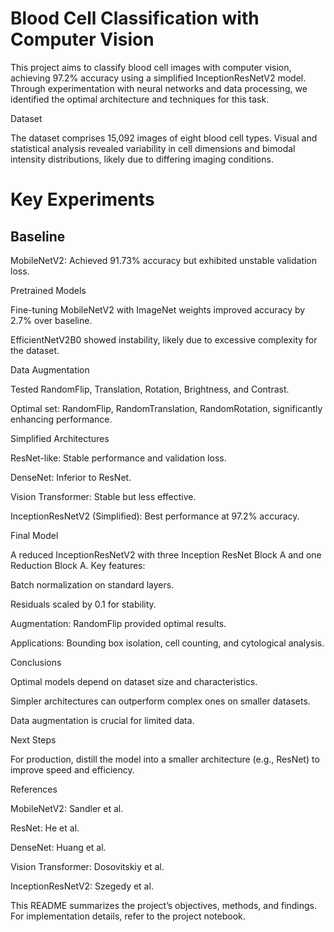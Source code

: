 # Blood Cell Classification with Computer Vision

This project aims to classify blood cell images with computer vision, achieving 97.2% accuracy using a simplified InceptionResNetV2 model. Through experimentation with neural networks and data processing, we identified the optimal architecture and techniques for this task.

Dataset

The dataset comprises 15,092 images of eight blood cell types. Visual and statistical analysis revealed variability in cell dimensions and bimodal intensity distributions, likely due to differing imaging conditions.

# Key Experiments

## Baseline

MobileNetV2: Achieved 91.73% accuracy but exhibited unstable validation loss.

Pretrained Models

Fine-tuning MobileNetV2 with ImageNet weights improved accuracy by 2.7% over baseline.

EfficientNetV2B0 showed instability, likely due to excessive complexity for the dataset.

Data Augmentation

Tested RandomFlip, Translation, Rotation, Brightness, and Contrast.

Optimal set: RandomFlip, RandomTranslation, RandomRotation, significantly enhancing performance.

Simplified Architectures

ResNet-like: Stable performance and validation loss.

DenseNet: Inferior to ResNet.

Vision Transformer: Stable but less effective.

InceptionResNetV2 (Simplified): Best performance at 97.2% accuracy.

Final Model

A reduced InceptionResNetV2 with three Inception ResNet Block A and one Reduction Block A. Key features:

Batch normalization on standard layers.

Residuals scaled by 0.1 for stability.

Augmentation: RandomFlip provided optimal results.

Applications: Bounding box isolation, cell counting, and cytological analysis.

Conclusions

Optimal models depend on dataset size and characteristics.

Simpler architectures can outperform complex ones on smaller datasets.

Data augmentation is crucial for limited data.

Next Steps

For production, distill the model into a smaller architecture (e.g., ResNet) to improve speed and efficiency.

References

MobileNetV2: Sandler et al.

ResNet: He et al.

DenseNet: Huang et al.

Vision Transformer: Dosovitskiy et al.

InceptionResNetV2: Szegedy et al.

This README summarizes the project’s objectives, methods, and findings. For implementation details, refer to the project notebook.
